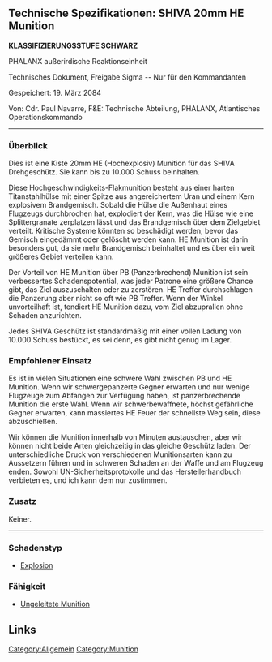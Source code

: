 ## Technische Spezifikationen: SHIVA 20mm HE Munition

**KLASSIFIZIERUNGSSTUFE SCHWARZ**

PHALANX außerirdische Reaktionseinheit

Technisches Dokument, Freigabe Sigma -- Nur für den Kommandanten

Gespeichert: 19. März 2084

Von: Cdr. Paul Navarre, F&E: Technische Abteilung, PHALANX, Atlantisches
Operationskommando

------------------------------------------------------------------------

### Überblick

Dies ist eine Kiste 20mm HE (Hochexplosiv) Munition für das SHIVA
Drehgeschütz. Sie kann bis zu 10.000 Schuss beinhalten.

Diese Hochgeschwindigkeits-Flakmunition besteht aus einer harten
Titanstahlhülse mit einer Spitze aus angereichertem Uran und einem Kern
explosivem Brandgemisch. Sobald die Hülse die Außenhaut eines Flugzeugs
durchbrochen hat, explodiert der Kern, was die Hülse wie eine
Splittergranate zerplatzen lässt und das Brandgemisch über dem
Zielgebiet verteilt. Kritische Systeme könnten so beschädigt werden,
bevor das Gemisch eingedämmt oder gelöscht werden kann. HE Munition ist
darin besonders gut, da sie mehr Brandgemisch beinhaltet und es über ein
weit größeres Gebiet verteilen kann.

Der Vorteil von HE Munition über PB (Panzerbrechend) Munition ist sein
verbessertes Schadenspotential, was jeder Patrone eine größere Chance
gibt, das Ziel auszuschalten oder zu zerstören. HE Treffer durchschlagen
die Panzerung aber nicht so oft wie PB Treffer. Wenn der Winkel
unvorteilhaft ist, tendiert HE Munition dazu, vom Ziel abzuprallen ohne
Schaden anzurichten.

Jedes SHIVA Geschütz ist standardmäßig mit einer vollen Ladung von
10.000 Schuss bestückt, es sei denn, es gibt nicht genug im Lager.

### Empfohlener Einsatz

Es ist in vielen Situationen eine schwere Wahl zwischen PB und HE
Munition. Wenn wir schwergepanzerte Gegner erwarten und nur wenige
Flugzeuge zum Abfangen zur Verfügung haben, ist panzerbrechende Munition
die erste Wahl. Wenn wir schwerbewaffnete, höchst gefährliche Gegner
erwarten, kann massiertes HE Feuer der schnellste Weg sein, diese
abzuschießen.

Wir können die Munition innerhalb von Minuten austauschen, aber wir
können nicht beide Arten gleichzeitig in das gleiche Geschütz laden. Der
unterschiedliche Druck von verschiedenen Munitionsarten kann zu
Aussetzern führen und in schweren Schaden an der Waffe und am Flugzeug
enden. Sowohl UN-Sicherheitsprotokolle und das Herstellerhandbuch
verbieten es, und ich kann dem nur zustimmen.

### Zusatz

Keiner.

------------------------------------------------------------------------

### Schadenstyp

- [Explosion](Schaden/Explosion "wikilink")

### Fähigkeit

- [Ungeleitete Munition](Fähigkeiten/ungeleitet "wikilink")

## Links

[Category:Allgemein](Category:Allgemein "wikilink")
[Category:Munition](Category:Munition "wikilink")